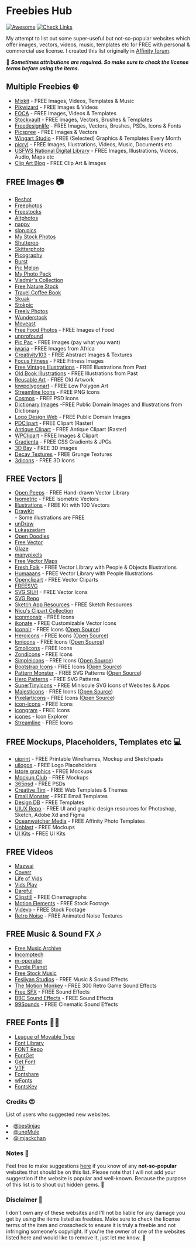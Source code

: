 # Freebies Hub

[![Awesome](https://awesome.re/badge.svg)](https://awesome.re) [![Check Links](https://github.com/zcraber/Freebies-Hub/actions/workflows/links.yml/badge.svg)](https://github.com/zcraber/Freebies-Hub/actions/workflows/links.yml)

My attempt to list out some super-useful but not-so-popular websites which offer images, vectors, videos, music, templates etc for FREE with personal &amp; commercial use license. I created this list originally in <a href="https://forum.affinity.serif.com/index.php?/topic/110455-freebies-hub-free-images-vectors-videos-templates-music-fonts-more/" target="_blank">Affinity forum</a>.

📌 <b><i>Sometimes attributions are required. So make sure to check the license terms before using the items.</i></b>

## Multiple Freebies 🌐
<ul>
    <li><a href="https://mixkit.co/" target="_blank">Mixkit</a> - FREE Images, Videos, Templates &amp; Music</li>
    <li><a href="https://pikwizard.com/" target="_blank">Pikwizard</a> - FREE Images &amp; Videos</li>
    <li><a href="https://focastock.com/" target="_blank">FOCA</a> - FREE Images, Videos &amp; Templates</li>
    <li><a href="https://www.stockvault.net/" target="_blank">Stockvault</a> - FREE Images, Vectors, Brushes &amp; Templates</li>
    <li><a href="https://freedesignfile.com/" target="_blank">Freedesignlife</a> - FREE Images, Vectors, Brushes, PSDs, Icons &amp; Fonts</li>
    <li><a href="https://picspree.com/en" target="_blank">Picspree</a> - FREE Images &amp; Vectors</li>
    <li><a href="https://wingsart.studio/#subscribe" target="_blank">Wingart Studio</a> - FREE (Selected) Graphics &amp; Templates Every Month</li>
    <li><a href="https://picryl.com/" target="_blank">picryl</a> - FREE Images, Illustrations, Videos, Music, Documents etc</li>
    <li><a href="https://digitalmedia.fws.gov/" target="_blank">USFWS National Digital Library</a> - FREE Images, Illustrations, Videos, Audio, Maps etc</li>
    <li><a href="https://publicdomainclip-art.blogspot.com/" target="_blank">Clip Art Blog</a> - FREE Clip Art &amp; Images</li>
</ul>

## FREE Images 📷
<ul>
    <li><a href="https://www.reshot.com/" target="_blank">Reshot</a></li>
    <li><a href="https://freephotos.cc/" target="_blank">Freephotos</a></li>
    <li><a href="https://www.freevector.com/" target="_blank">Freestocks</a></li>
    <li><a href="https://altphotos.com/" target="_blank">Altphotos</a></li>
    <li><a href="https://www.nappy.co/" target="_blank">nappy</a></li>
    <li><a href="https://www.slon.pics/" target="_blank">slon.pics</a></li>
    <li><a href="https://mystock.themeisle.com/" target="_blank">My Stock Photos</a></li>
    <li><a href="http://shutteroo.com/" target="_blank">Shutteroo</a></li>
    <li><a href="https://skitterphoto.com/" target="_blank">Skitterphoto</a></li>
    <li><a href="https://picography.co/" target="_blank">Picography</a></li>
    <li><a href="https://burst.shopify.com/" target="_blank">Burst</a></li>
    <li><a href="http://picmelon.com/" target="_blank">Pic Melon</a></li>
    <li><a href="https://myphotopack.com/" target="_blank">My Photo Pack</a></li>
    <li><a href="https://goo.gl/photos/6TB8VNQ6ADSk9T729" target="_blank">Vladmir&apos;s Collection</a></li>
    <li><a href="https://freenaturestock.com/" target="_blank">Free Nature Stock</a></li>
    <li><a href="https://travelcoffeebook.com/" target="_blank">Travel Coffee Book</a></li>
    <li><a href="http://skuawk.com/" target="_blank">Skuak</a></li>
    <li><a href="https://stokpic.com/" target="_blank">Stokpic</a></li>
    <li><a href="https://freelyphotos.com/" target="_blank">Freely Photos</a></li>
    <li><a href="https://wunderstock.com/" target="_blank">Wunderstock</a></li>
    <li><a href="https://moveast.me/" href="https://moveast.me/" target="_blank">Moveast</a></li>
    <li><a href="http://freefoodphotos.com/" target="_blank">Free Food Photos</a> - FREE Images of Food</li>
    <li><a href="http://unprofound.com/" target="_blank">unprofound</a></li>
    <li><a href="https://thepicpac.com/" target="_blank">Pic Pac</a> - FREE Images (pay what you want)</li>
    <li><a href="https://iwaria.com/" target="_blank">iwaria</a> - FREE Images from Africa</li>
    <li><a href="http://creativity103.com/" target="_blank">Creativity103</a> - FREE Abstract Images &amp; Textures</li>
    <li><a href="https://www.focusfitness.net/stock-photos/" target="_blank">Focus Fitness</a> - FREE Fitness Images</li>
    <li><a href="https://freevintageillustrations.com/" target="_blank">Free Vintage Illustrations</a> - FREE Illustrations from Past</li>
    <li><a href="https://www.oldbookillustrations.com/" target="_blank">Old Book Illustrations</a> - FREE Illustrations from Past</li>
    <li><a href="http://www.reusableart.com/" target="_blank">Reusable Art</a> - FREE Old Artwork</li>
    <li><a href="https://www.lowpolygonart.com/" target="_blank">lowpolygonart</a> - FREE Low Polygon Art</li>
    <li><a href="https://www.streamlineicons.com/free/" target="_blank">Streamline Icons</a> - FREE PNG Icons</li>
    <li><a href="https://dribbble.com/shots/2150452-Cosmos-free-icon-set-1/attachments/394013" target="_blank">Cosmos</a> - FREE PSD Icons</li>
    <li><a href="http://srufaculty.sru.edu/david.dailey/public/public_domain.htm" target="_blank">Dictionary Images</a> -FREE Public Domain Images and Illustrations from Dictionary</li>
    <li><a href="http://www.logodesignweb.com/stockphoto/" target="_blank">Logo Design Web</a> - FREE Public Domain Images</li>
    <li><a href="https://www.pdclipart.org/" target="_blank">PDClipart</a> - FREE Clipart (Raster)</li>
    <li><a href="https://antiqueclipart.com/" target="_blank">Antique Clipart</a> - FREE Antique Clipart (Raster)</li>
    <li><a href="https://wpclipart.com/" target="_blank">WPClipart</a> - FREE Images &amp; Clipart</li>
    <li><a href="https://gradienta.io/" target="_blank">Gradienta</a> - FREE CSS Gradients &amp; JPGs</li>
    <li><a href="https://clouddevs.com/3dbay/" target="_blank">3D Bay</a> - FREE 3D images</li>
    <li><a href="https://github.com/darriagada/Decay-Textures" target="_blank">Decay Textures</a> - FREE Grunge Textures</li>
    <li><a href="https://3dicons.co/" target="_blank">3dicons</a> - FREE 3D Icons</li>
</ul>

## FREE Vectors 🎨
<ul>
    <li><a href="https://www.openpeeps.com/" target="_blank">Open Peeps</a> - FREE Hand-drawn Vector Library&nbsp;</li>
    <li><a href="https://isometric.online/" target="_blank">Isometric</a> - FREE Isometric Vectors</li>
    <li><a href="https://illlustrations.co/" target="_blank">Illustrations</a> - FREE Kit with 100 Vectors</li>
    <li><a href="https://www.drawkit.io/" target="_blank">DrawKit</a></li> - Some illustrations are FREE
    <li><a href="https://undraw.co/" target="_blank">unDraw</a></li>
    <li><a href="https://lukaszadam.com/illustrations" target="_blank">Lukaszadam</a></li>
    <li><a href="https://www.opendoodles.com/" target="_blank">Open Doodles</a></li>
    <li><a href="https://www.freevector.com/" target="_blank">Free Vector</a></li>
    <li><a href="https://www.glazestock.com/" target="_blank">Glaze</a></li>
    <li><a href="https://www.manypixels.co/gallery/" target="_blank">manypixels</a></li>
    <li><a href="https://freevectormaps.com/" target="_blank">Free Vector Maps</a></li>
    <li><a href="https://fresh-folk.com/" target="_blank">Fresh Folk</a> - FREE Vector Library with People &amp; Objects Illustrations</li>
    <li><a href="https://www.humaaans.com/" target="_blank">Humaaans</a> - FREE Vector Library with People Illustrations</li>
    <li><a href="https://openclipart.org/" target="_blank">Openclipart</a> - FREE Vector Cliparts</li>
    <li><a href="https://freesvg.org/" target="_blank">FREESVG</a></li>
    <li><a href="https://svgsilh.com/" target="_blank">SVG SILH</a> - FREE Vector Icons</li>
    <li><a href="https://www.svgrepo.com/" target="_blank">SVG Repo</a></li>
    <li><a href="https://www.sketchappsources.com/all-free-sources.html" target="_blank">Sketch App Resources</a> - FREE Sketch Resources</li>
    <li><a href="http://clipart.nicubunu.ro/" target="_blank">Nicu&apos;s Clipart Collection</a></li>
    <li><a href="https://iconmonstr.com/" target="_blank">iconmonstr</a> - FREE Icons</li>
    <li><a href="https://ikonate.com/" target="_blank">ikonate</a> - FREE Customizable Vector Icons</li>
    <li><a href="https://iconoir.com/" target="_blank">Iconoir</a> - FREE Icons (<a href="https://github.com/lucaburgio/iconoir">Open Source</a>)</li>
    <li><a href="https://heroicons.com/" target="_blank">Heroicons</a> - FREE Icons (<a href="https://github.com/tailwindlabs/heroicons">Open Source</a>)</li>
        <li><a href="https://ionic.io/ionicons" target="_blank">Ionicons</a> - FREE Icons (<a href="https://github.com/ionic-team/ionicons">Open Source</a>)</li>
    <li><a href="https://smolicons.com/" target="_blank">Smolicons</a> - FREE Icons</li>
    <li><a href="http://www.zondicons.com/" target="_blank">Zondicons</a> - FREE Icons</li>
    <li><a href="https://simpleicons.org/" target="_blank">Simpleicons</a> - FREE Icons (<a href="https://github.com/simple-icons/simple-icons">Open Source</a>)</li>
    <li><a href="https://icons.getbootstrap.com/" target="_blank">Bootstrap Icons</a> - FREE Icons (<a href="https://github.com/twbs/icons">Open Source</a>)</li>
    <li><a href="https://pattern.monster/" target="_blank">Pattern Monster</a> - FREE SVG Patterns (<a href="https://github.com/catchspider2002/svelte-svg-patterns">Open Source</a>)</li>
    <li><a href="https://heropatterns.com/" target="_blank">Hero Patterns</a> - FREE SVG Patterns</li>
    <li><a href="https://github.com/edent/SuperTinyIcons" target="_blank">SuperTinyIcons</a> - FREE Miniscule SVG Icons of Websites & Apps </li>
    <li><a href="https://majesticons.com/" target="_blank">Majesticons</a> - FREE Icons (<a href="https://github.com/simple-icons/simple-icons">Open Source</a>)</li>
    <li><a href="https://pixelarticons.com/" target="_blank">Pixelarticons</a> - FREE Icons (<a href="https://github.com/halfmage/pixelarticons">Open Source</a>)</li>
    <li><a href="https://icon-icons.com/" target="_blank">icon-icons</a> - FREE Icons </li>
    <li><a href="https://icongr.am/" target="_blank">icongram</a> - FREE Icons</li>
    <li><a href="https://icones.js.org/" target="_blank">icones</a> - Icon Explorer</li>
    <li><a href="https://www.streamlinehq.com/freebies" target="_blank">Streamline</a> - FREE Icons</li>
</ul>

## FREE Mockups, Placeholders, Templates etc 💻
<ul>
    <li><a href="https://uiprint.co/" target="_blank">uiprint</a> - FREE Printable Wireframes, Mockup and Sketchpads</li>
    <li><a href="https://uilogos.co/" target="_blank">uilogos</a> - FREE Logo Placeholders</li>
    <li><a href="https://www.ls.graphics/free-mockups" target="_blank">lstore graphics</a> - FREE Mockups</li>
    <li><a href="https://themockup.club/" target="_blank">Mockup Club</a> - FREE Mockups</li>
    <li><a href="https://365psd.com/" target="_blank">365psd</a> - FREE PSDs</li>
    <li><a href="https://www.creative-tim.com/templates/free" target="_blank">Creative Tim</a> - FREE Web Templates &amp; Themes</li>
    <li><a href="https://unlayer.com/templates" target="_blank">Email Monster</a> - FREE Email Templates</li>
    <li><a href="https://www.designdb.co/" target="_blank">Design DB</a> - FREE Templates</li>
    <li><a href="https://www.uiuxrepo.com/" target="_blank">UIUX Repo</a> - FREE UI and graphic design resources for Photoshop, Sketch, Adobe Xd and Figma</li>
    <li><a href="https://oceanwatcher.com/free-instagram-carousel-templates-for-affinity-photo/" target="_blank">Oceanwatcher Media</a> - FREE Affinity Photo Templates</li>
    <li><a href="https://unblast.com" target="_blank">Unblast</a> - FREE Mockups</li>
    <li><a href="https://www.pixeltrue.com/free-ui-kits" target="_blank">UI Kits</a> - FREE UI Kits</li>
</ul>

## FREE Videos 
<ul>
    <li><a href="https://mazwai.com/" target="_blank">Mazwai</a></li>
    <li><a href="https://coverr.co/" target="_blank">Coverr</a></li>
    <li><a href="https://lifeofvids.com/" target="_blank">Life of Vids</a></li>
    <li><a href="https://www.vidsplay.com/" target="_blank">Vids Play</a></li>
    <li><a href="https://www.dareful.com/" target="_blank">Dareful</a></li>
    <li><a href="http://www.clipstill.com/" target="_blank">Clipstill</a> - FREE Cinemagraphs</li>
    <li><a href="https://www.motionelements.com/free/stock-footage" target="_blank">Motion Elements</a> - FREE Stock Footage</li>
    <li><a href="https://www.videvo.net/" target="_blank">Videvo</a> - FREE Stock Footage</li>
    <li><a href="https://github.com/darriagada/Retro-Noise" target="_blank">Retro Noise</a> - FREE Animated Noise Textures</li>
</ul>

## FREE Music &amp; Sound FX 🎶
<ul>
    <li><a href="https://freemusicarchive.org/" target="_blank">Free Music Archive</a></li>
    <li><a href="https://incompetech.com/" target="_blank">Incomptech</a></li>
    <li><a href="https://www.m-operator.com/" target="_blank">m-operator</a></li>
    <li><a href="https://www.purple-planet.com/" target="_blank">Purple Planet</a></li>
    <li><a href="https://www.free-stock-music.com/" target="_blank">Free Stock Music</a></li>
    <li><a href="https://www.fesliyanstudios.com/" target="_blank">Fesliyan Studios</a> - FREE Music &amp; Sound Effects</li>
    <li><a href="https://www.themotionmonkey.co.uk/free-resources/retro-arcade-sounds/" target="_blank">The Motion Monkey</a> - FREE 300 Retro Game Sound Effects</li>
    <li><a href="https://www.freesfx.co.uk/" target="_blank">Free SFX</a> - FREE Sound Effects</li>
    <li><a href="https://sound-effects.bbcrewind.co.uk/" target="_blank">BBC Sound Effects</a> - FREE Sound Effects</li>
    <li><a href="https://99sounds.org/cinematic-sound-effects/" target="_blank">99Sounds</a> - FREE Cinematic Sound Effects</li>
</ul>

## FREE Fonts ✍🏼
<ul>
    <li><a href="https://www.theleagueofmoveabletype.com/" target="_blank">League of Movable Type</a></li>
    <li><a href="https://fontlibrary.org/" target="_blank">Font Library</a></li>
    <li><a href="https://www.fontrepo.com/" target="_blank">FONT Repo</a></li>
    <li><a href="https://www.fontget.com/" target="_blank">FontGet</a></li>
    <li><a href="https://getfont.cc/" target="_blank">Get Font</a></li>
    <li><a href="http://velvetyne.fr/" target="_blank">VTF</a></li>
    <li><a href="https://www.fontshare.com/" target="_blank">Fontshare</a></li>
    <li><a href="https://www.wfonts.com/" target="_blank">wFonts</a></li>
    <li><a href="https://www.fontskey.com/" target="_blank">FontsKey</a></li>
    
</ul>

### Credits 😍
List of users who suggested new websites.
<li><a href="https://github.com/bestinjac" target="_blank">@bestinjac</a></li>
<li><a href="https://forum.affinity.serif.com/index.php?/profile/132304-unemule/" target="_blank">@uneMule</a></li>
<li><a href="https://github.com/imjackchan" target="_blank">@imjackchan</a></li>

### Notes 📒
Feel free to make suggestions <a href="https://github.com/zcraber/Freebies-Hub/issues" target="_blank">here</a> if you know of any <b>not-so-popular</b> websites that should be on this list. Please note that I will not add your suggestion if the website is popular and well-known. Because the purpose of this list is to shout out hidden gems. 💎

### Disclaimer 🔴
I don't own any of these websites and I'll not be liable for any damage you get by using the items listed as freebies. Make sure to check the license terms of the item and crosscheck to ensure it is truly a freebie and not infringing someone's copyright. If you're the owner of one of the websites listed here and would like to remove it, just let me know. 🙂
